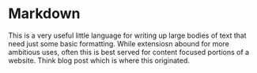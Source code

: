 # Markdown

This is a very useful little language for writing up large bodies of text that need just some basic formatting. While extensiosn abound for more ambitious uses, often this is best served for content focused portions of a website. Think blog post which is where this originated.
